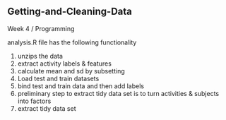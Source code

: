## Getting-and-Cleaning-Data
Week 4 / Programming

analysis.R file has the following functionality

1. unzips the data
2. extract activity labels & features
3. calculate mean and sd by subsetting
4. Load test and train datasets
5. bind test and train data and then add labels
6. preliminary step to extract tidy data set is to turn activities & subjects into factors
7. extract tidy data set
